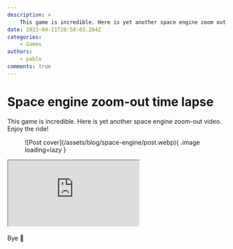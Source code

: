 ```yaml
---
description: >
    This game is incredible. Here is yet another space engine zoom out video. Enjoy the ride!
date: 2022-04-11T20:50:03.284Z
categories:
    - Games
authors:
    - pablo
comments: true
---
```


# Space engine zoom-out time lapse

This game is incredible. Here is yet another space engine zoom-out video. Enjoy the ride!

<!-- more -->

<figure markdown>
  ![Post cover](/assets/blog/space-engine/post.webp){  .image loading=lazy }
</figure>

<div class="iframe-container">
<iframe class="responsive-iframe" src="https://www.youtube.com/embed/Bma7UH6sZts"></iframe>
</div>

Bye 👋
